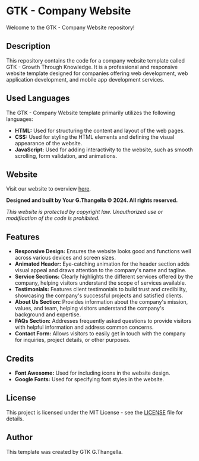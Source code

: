 # GTK - Company Website

Welcome to the GTK - Company Website repository!

## Description

This repository contains the code for a company website template called GTK - Growth Through Knowledge. It is a professional and responsive website template designed for companies offering web development, web application development, and mobile app development services.


## Used Languages

The GTK - Company Website template primarily utilizes the following languages:

- **HTML:** Used for structuring the content and layout of the web pages.
- **CSS:** Used for styling the HTML elements and defining the visual appearance of the website.
- **JavaScript:** Used for adding interactivity to the website, such as smooth scrolling, form validation, and animations.


## Website
Visit our website to overview [here](https://gtk-thangella-17.github.io/My-Company-webpage/).

**Designed and built by Your G.Thangella © 2024. All rights reserved.**

*This website is protected by copyright law. Unauthorized use or modification of the code is prohibited.*


## Features

- **Responsive Design:** Ensures the website looks good and functions well across various devices and screen sizes.
- **Animated Header:** Eye-catching animation for the header section adds visual appeal and draws attention to the company's name and tagline.
- **Service Sections:** Clearly highlights the different services offered by the company, helping visitors understand the scope of services available.
- **Testimonials:** Features client testimonials to build trust and credibility, showcasing the company's successful projects and satisfied clients.
- **About Us Section:** Provides information about the company's mission, values, and team, helping visitors understand the company's background and expertise.
- **FAQs Section:** Addresses frequently asked questions to provide visitors with helpful information and address common concerns.
- **Contact Form:** Allows visitors to easily get in touch with the company for inquiries, project details, or other purposes.


## Credits

- **Font Awesome:** Used for including icons in the website design.
- **Google Fonts:** Used for specifying font styles in the website.

## License

This project is licensed under the MIT License - see the [LICENSE](LICENSE) file for details.

## Author

This template was created by GTK G.Thangella.

